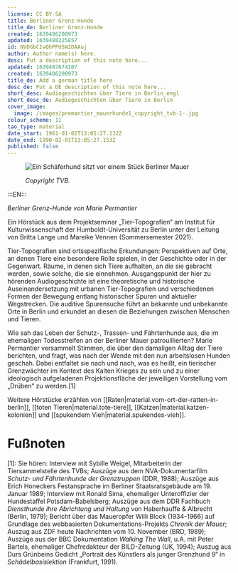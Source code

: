 ```yaml
---
license: CC BY-SA
title: Berliner Grenz-Hunde
title_de: Berliner Grenz-Hunde
created: 1639486200973
updated: 1639488225857
id: NVDGbCIwQhPPU5W2DAAuj
author: Author name(s) here.
desc: Put a description of this note here...
updated: 1639487674107
created: 1639486200973
title_de: Add a german title here
desc_de: Put a DE description of this note here...
short_desc: Audiogeschichten über Tiere in Berlin_engl
short_desc_de: Audiogeschichten über Tiere in Berlin
cover_image:
  image: /images/premantier_mauerhunde1_copyright_tvb-1-.jpg
colour_scheme: 11
tao_type: material
date_start: 1961-01-02T13:05:27.132Z
date_end: 1990-02-01T13:05:27.153Z
published: false
---
```


<figure>

![Ein Schäferhund sitzt vor einem Stück Berliner Mauer](/images/audiobeitrag/premantier_Mauerhunde1_Copyright_TVB(1).JPG)

<figcaption>

_Copyright TVB._

</figcaption>

</figure>

:::EN:::

<sound file="/audio/Audiobeitrag_Permantier_website version.mp3">_Berliner Grenz-Hunde von Marie Permantier_</sound>

Ein Hörstück aus dem Projektseminar „Tier-Topografien“ am Institut für Kulturwissenschaft der Humboldt-Universität zu Berlin unter der Leitung von Britta Lange und Mareike Vennen (Sommersemester 2021). 

Tier-Topografien sind ortsspezifische Erkundungen: Perspektiven auf Orte, an denen Tiere eine besondere Rolle spielen, in der Geschichte oder in der Gegenwart. Räume, in denen sich Tiere aufhalten, an die sie gebracht werden, sowie solche, die sie einnehmen. Ausgangspunkt der hier zu hörenden Audiogeschichte ist eine theoretische und historische Auseinandersetzung mit urbanen Tier-Topografien und verschiedenen Formen der Bewegung entlang historischer Spuren und aktueller Wegstrecken. Die auditive Spurensuche führt an bekannte und unbekannte Orte in Berlin und erkundet an diesen die Beziehungen zwischen Menschen und Tieren.

Wie sah das Leben der Schutz-, Trassen- und Fährtenhunde aus, die im ehemaligen Todesstreifen an der Berliner Mauer patrouillierten? Marie Permantier versammelt Stimmen, die über den damaligen Alltag der Tiere berichten, und fragt, was nach der Wende mit den nun arbeitslosen Hunden geschah. Dabei entfaltet sie nach und nach, was es heißt, ein tierischer Grenzwächter im Kontext des Kalten Krieges zu sein und zu einer ideologisch aufgeladenen Projektionsfläche der jeweiligen Vorstellung vom „Drüben“ zu werden.[1]

Weitere Hörstücke erzählen von [[Raten|material.vom-ort-der-ratten-in-berlin]], [[toten Tieren|material.tote-tiere]], [[Katzen|material.katzen-kolonien]] und [[spukendem Vieh|material.spukendes-vieh]].

# Fußnoten
 [1]: Sie hören: Interview mit Sybille Weigel, Mitarbeiterin der Tiersammelstelle des TVBs; Auszüge aus dem NVA-Dokumentarfilm _Schutz- und Fährtenhunde der Grenztruppen_ (DDR, 1988); Auszüge aus Erich Honeckers Festansprache im Berliner Staatsratsgebäude am 19. Januar 1989; Interview mit Ronald Sima, ehemaliger Unteroffizier der Hundestaffel Potsdam-Babelsberg; Auszüge aus dem DDR Fachbuch _Diensthunde ihre Abrichtung und Haltung_ von Haberhauffe & Albrecht (Berlin, 1979); Bericht über das Maueropfer Willi Block (1934-1966) auf Grundlage des webbasierten Dokumentations-Projekts _Chronik der Mauer_; Auszug aus ZDF heute Nachrichten vom 10. November (BRD, 1989); Auszüge aus der BBC Dokumentation _Walking The Wall_, u.A. mit Peter Bartels, ehemaliger Chefredakteur der BILD-Zeitung (UK, 1994); Auszug aus Durs Grünbeins Gedicht „Portrait des Künstlers als junger Grenzhund 9“ in _Schädelbasislektion_ (Frankfurt, 1991).